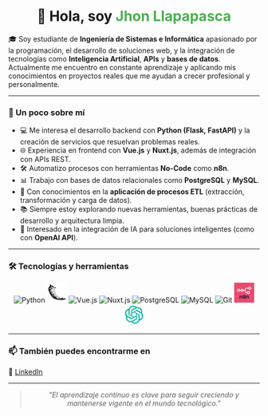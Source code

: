 <h1 align="center">👋 Hola, soy <span style="color:#4caf50; font-weight:bold;">Jhon Llapapasca</span></h1>


🎓 Soy estudiante de **Ingeniería de Sistemas e Informática** apasionado por la programación, el desarrollo de soluciones web, y la integración de tecnologías como **Inteligencia Artificial**, **APIs** y **bases de datos**. Actualmente me encuentro en constante aprendizaje y aplicando mis conocimientos en proyectos reales que me ayudan a crecer profesional y personalmente.

---

### 🚀 Un poco sobre mí

- 💻 Me interesa el desarrollo backend con **Python (Flask, FastAPI)** y la creación de servicios que resuelvan problemas reales.
- 🌐 Experiencia en frontend con **Vue.js** y **Nuxt.js**, además de integración con APIs REST.
- 🛠 Automatizo procesos con herramientas **No-Code** como **n8n**.
- 📊 Trabajo con bases de datos relacionales como **PostgreSQL** y **MySQL**.
- 🔄 Con conocimientos en la **aplicación de procesos ETL** (extracción, transformación y carga de datos).
- 📚 Siempre estoy explorando nuevas herramientas, buenas prácticas de desarrollo y arquitectura limpia.
- 🧠 Interesado en la integración de IA para soluciones inteligentes (como con **OpenAI API**).

---

### 🛠 Tecnologías y herramientas

<div align="center">
  <img src="https://cdn.jsdelivr.net/gh/devicons/devicon/icons/python/python-original.svg" width="40" alt="Python"/>
  <img src="https://raw.githubusercontent.com/JhonLlapapasca/JhonLlapapasca/main/iconos/flask.png" width="40" alt="Flask"/>
  <img src="https://cdn.jsdelivr.net/gh/devicons/devicon/icons/vuejs/vuejs-original.svg" width="40" alt="Vue.js"/>
  <img src="https://cdn.jsdelivr.net/gh/devicons/devicon/icons/nuxtjs/nuxtjs-original.svg" width="40" alt="Nuxt.js"/>
  <img src="https://cdn.jsdelivr.net/gh/devicons/devicon/icons/postgresql/postgresql-original.svg" width="40" alt="PostgreSQL"/>
  <img src="https://cdn.jsdelivr.net/gh/devicons/devicon/icons/mysql/mysql-original.svg" width="40" alt="MySQL"/>
  <img src="https://cdn.jsdelivr.net/gh/devicons/devicon/icons/git/git-original.svg" width="40" alt="Git"/>
  <img src="https://raw.githubusercontent.com/JhonLlapapasca/JhonLlapapasca/main/iconos/n8n.png" width="40" alt="n8n"/>
  <img src="https://raw.githubusercontent.com/JhonLlapapasca/JhonLlapapasca/main/iconos/openai-green-icon.png" width="40" alt="OpenAI"/>
</div>

---

### 📫 También puedes encontrarme en

📍 [LinkedIn](https://www.linkedin.com/in/jhonllapapasca/)  

---

<blockquote align="center"><em>"El aprendizaje continuo es clave para seguir creciendo y mantenerse vigente en el mundo tecnológico."</em></blockquote>
